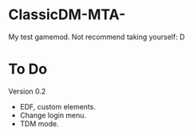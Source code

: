 ClassicDM-MTA-
==============

My test gamemod. Not recommend taking yourself: D

To Do
==============
Version 0.2
* EDF, custom elements.
* Change login menu.
* TDM mode.
